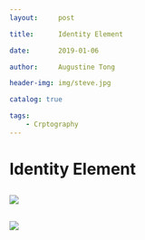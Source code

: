 ```yaml
---
layout:     post

title:      Identity Element

date:       2019-01-06

author:     Augustine Tong

header-img: img/steve.jpg

catalog: true

tags:
    - Crptography
---
```


# Identity Element


## 
![ ](/img/crpto/.png)

##
![ ](/img/crpto/.png)

